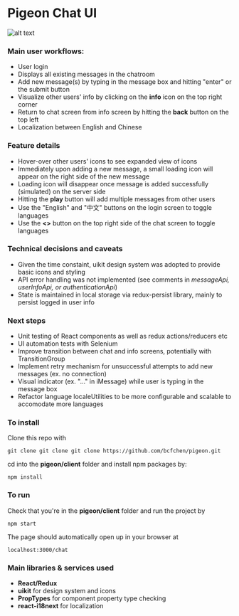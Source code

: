 # Pigeon Chat UI
![alt text](https://i.imgur.com/9H8xSO1.png "Project Pigeon")


### Main user workflows:

- User login
- Displays all existing messages in the chatroom
- Add new message(s) by typing in the message box and hitting "enter" or the submit button
- Visualize other users' info by clicking on the __info__ icon on the top right corner
- Return to chat screen from info screen by hitting the __back__ button on the top left
- Localization between English and Chinese

### Feature details

- Hover-over other users' icons to see expanded view of icons
- Immediately upon adding a new message, a small loading icon will appear on the right side of the new message
- Loading icon will disappear once message is added successfully (simulated) on the server side
- Hitting the __play__ button will add multiple messages from other users
- Use the "English" and "中文" buttons on the login screen to toggle languages
- Use the __<>__ button on the top right side of the chat screen to toggle languages

### Technical decisions and caveats

- Given the time constaint, uikit design system was adopted to provide basic icons and styling
- API error handling was not implemented (see comments in *messageApi, userInfoApi, or authenticationApi*)
- State is maintained in local storage via redux-persist library, mainly to persist logged in user info

### Next steps

- Unit testing of React components as well as redux actions/reducers etc
- UI automation tests with Selenium
- Improve transition between chat and info screens, potentially with TransitionGroup
- Implement retry mechanism for unsuccessful attempts to add new messages (ex. no connection)
- Visual indicator (ex. "..." in iMessage) while user is typing in the message box
- Refactor language localeUtilities to be more configurable and scalable to accomodate more languages

### To install
Clone this repo with 
```
git clone git clone git clone https://github.com/bcfchen/pigeon.git
```

cd into the __pigeon/client__ folder and install npm packages by:
```
npm install
```

### To run
Check that you're in the __pigeon/client__ folder and run the project by
```
npm start
```

The page should automatically open up in your browser at 
```
localhost:3000/chat
```

### Main libraries & services used
- __React/Redux__
- __uikit__ for design system and icons
- __PropTypes__ for component property type checking
- __react-i18next__ for localization
